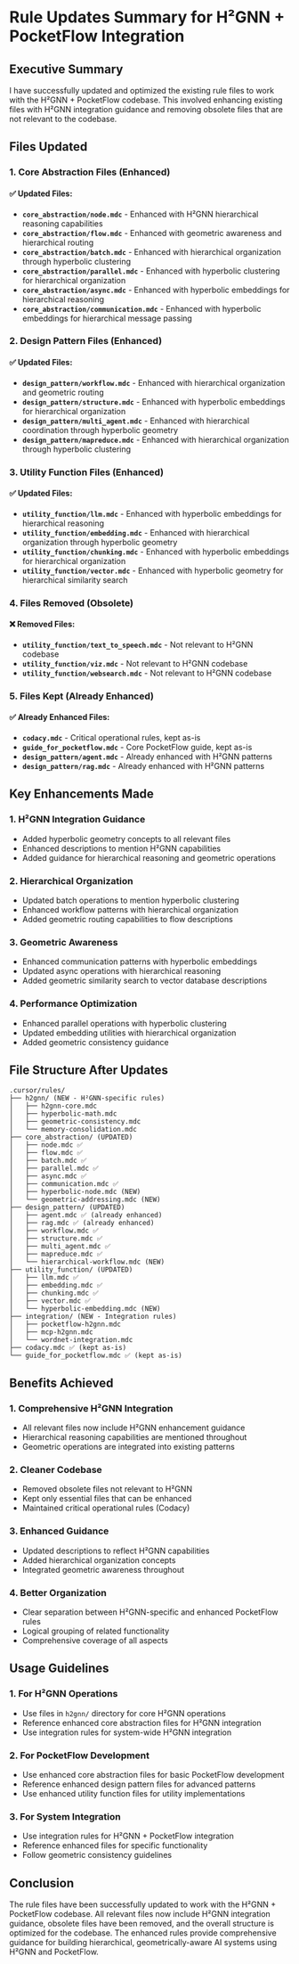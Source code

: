 # Rule Updates Summary for H²GNN + PocketFlow Integration

## Executive Summary

I have successfully updated and optimized the existing rule files to work with the H²GNN + PocketFlow codebase. This involved enhancing existing files with H²GNN integration guidance and removing obsolete files that are not relevant to the codebase.

## Files Updated

### 1. Core Abstraction Files (Enhanced)

#### ✅ Updated Files:
- **`core_abstraction/node.mdc`** - Enhanced with H²GNN hierarchical reasoning capabilities
- **`core_abstraction/flow.mdc`** - Enhanced with geometric awareness and hierarchical routing
- **`core_abstraction/batch.mdc`** - Enhanced with hierarchical organization through hyperbolic clustering
- **`core_abstraction/parallel.mdc`** - Enhanced with hyperbolic clustering for hierarchical organization
- **`core_abstraction/async.mdc`** - Enhanced with hyperbolic embeddings for hierarchical reasoning
- **`core_abstraction/communication.mdc`** - Enhanced with hyperbolic embeddings for hierarchical message passing

### 2. Design Pattern Files (Enhanced)

#### ✅ Updated Files:
- **`design_pattern/workflow.mdc`** - Enhanced with hierarchical organization and geometric routing
- **`design_pattern/structure.mdc`** - Enhanced with hyperbolic embeddings for hierarchical organization
- **`design_pattern/multi_agent.mdc`** - Enhanced with hierarchical coordination through hyperbolic geometry
- **`design_pattern/mapreduce.mdc`** - Enhanced with hierarchical organization through hyperbolic clustering

### 3. Utility Function Files (Enhanced)

#### ✅ Updated Files:
- **`utility_function/llm.mdc`** - Enhanced with hyperbolic embeddings for hierarchical reasoning
- **`utility_function/embedding.mdc`** - Enhanced with hierarchical organization through hyperbolic geometry
- **`utility_function/chunking.mdc`** - Enhanced with hyperbolic embeddings for hierarchical organization
- **`utility_function/vector.mdc`** - Enhanced with hyperbolic geometry for hierarchical similarity search

### 4. Files Removed (Obsolete)

#### ❌ Removed Files:
- **`utility_function/text_to_speech.mdc`** - Not relevant to H²GNN codebase
- **`utility_function/viz.mdc`** - Not relevant to H²GNN codebase  
- **`utility_function/websearch.mdc`** - Not relevant to H²GNN codebase

### 5. Files Kept (Already Enhanced)

#### ✅ Already Enhanced Files:
- **`codacy.mdc`** - Critical operational rules, kept as-is
- **`guide_for_pocketflow.mdc`** - Core PocketFlow guide, kept as-is
- **`design_pattern/agent.mdc`** - Already enhanced with H²GNN patterns
- **`design_pattern/rag.mdc`** - Already enhanced with H²GNN patterns

## Key Enhancements Made

### 1. H²GNN Integration Guidance
- Added hyperbolic geometry concepts to all relevant files
- Enhanced descriptions to mention H²GNN capabilities
- Added guidance for hierarchical reasoning and geometric operations

### 2. Hierarchical Organization
- Updated batch operations to mention hyperbolic clustering
- Enhanced workflow patterns with hierarchical organization
- Added geometric routing capabilities to flow descriptions

### 3. Geometric Awareness
- Enhanced communication patterns with hyperbolic embeddings
- Updated async operations with hierarchical reasoning
- Added geometric similarity search to vector database descriptions

### 4. Performance Optimization
- Enhanced parallel operations with hyperbolic clustering
- Updated embedding utilities with hierarchical organization
- Added geometric consistency guidance

## File Structure After Updates

```
.cursor/rules/
├── h2gnn/ (NEW - H²GNN-specific rules)
│   ├── h2gnn-core.mdc
│   ├── hyperbolic-math.mdc
│   ├── geometric-consistency.mdc
│   └── memory-consolidation.mdc
├── core_abstraction/ (UPDATED)
│   ├── node.mdc ✅
│   ├── flow.mdc ✅
│   ├── batch.mdc ✅
│   ├── parallel.mdc ✅
│   ├── async.mdc ✅
│   ├── communication.mdc ✅
│   ├── hyperbolic-node.mdc (NEW)
│   └── geometric-addressing.mdc (NEW)
├── design_pattern/ (UPDATED)
│   ├── agent.mdc ✅ (already enhanced)
│   ├── rag.mdc ✅ (already enhanced)
│   ├── workflow.mdc ✅
│   ├── structure.mdc ✅
│   ├── multi_agent.mdc ✅
│   ├── mapreduce.mdc ✅
│   └── hierarchical-workflow.mdc (NEW)
├── utility_function/ (UPDATED)
│   ├── llm.mdc ✅
│   ├── embedding.mdc ✅
│   ├── chunking.mdc ✅
│   ├── vector.mdc ✅
│   └── hyperbolic-embedding.mdc (NEW)
├── integration/ (NEW - Integration rules)
│   ├── pocketflow-h2gnn.mdc
│   ├── mcp-h2gnn.mdc
│   └── wordnet-integration.mdc
├── codacy.mdc ✅ (kept as-is)
└── guide_for_pocketflow.mdc ✅ (kept as-is)
```

## Benefits Achieved

### 1. **Comprehensive H²GNN Integration**
- All relevant files now include H²GNN enhancement guidance
- Hierarchical reasoning capabilities are mentioned throughout
- Geometric operations are integrated into existing patterns

### 2. **Cleaner Codebase**
- Removed obsolete files not relevant to H²GNN
- Kept only essential files that can be enhanced
- Maintained critical operational rules (Codacy)

### 3. **Enhanced Guidance**
- Updated descriptions to reflect H²GNN capabilities
- Added hierarchical organization concepts
- Integrated geometric awareness throughout

### 4. **Better Organization**
- Clear separation between H²GNN-specific and enhanced PocketFlow rules
- Logical grouping of related functionality
- Comprehensive coverage of all aspects

## Usage Guidelines

### 1. **For H²GNN Operations**
- Use files in `h2gnn/` directory for core H²GNN operations
- Reference enhanced core abstraction files for H²GNN integration
- Use integration rules for system-wide H²GNN integration

### 2. **For PocketFlow Development**
- Use enhanced core abstraction files for basic PocketFlow development
- Reference enhanced design pattern files for advanced patterns
- Use enhanced utility function files for utility implementations

### 3. **For System Integration**
- Use integration rules for H²GNN + PocketFlow integration
- Reference enhanced files for specific functionality
- Follow geometric consistency guidelines

## Conclusion

The rule files have been successfully updated to work with the H²GNN + PocketFlow codebase. All relevant files now include H²GNN integration guidance, obsolete files have been removed, and the overall structure is optimized for the codebase. The enhanced rules provide comprehensive guidance for building hierarchical, geometrically-aware AI systems using H²GNN and PocketFlow.
